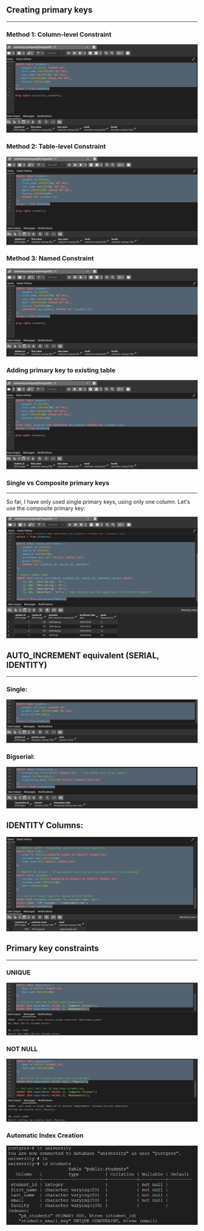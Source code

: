 ## Creating primary keys
---
### Method 1: Column-level Constraint

![](attachment/3146905a814d34ee3c263b03c7b713f0.png)

### Method 2: Table-level Constraint

![](attachment/4a28450cd7c74724499f27ce8882247f.png)

### Method 3: Named Constraint

![](attachment/172816368c51a3a53a1b048170058a84.png)

### Adding primary key to existing table

![](attachment/a9d66e2c09ef4ead46a889c177c5d4da.png)

### Single vs Composite primary keys
---
So far, I have only used single primary keys, using only one column. Let's use the composite primary key:

![](attachment/8ebd0b3f6d16a144860cf95e5554c917.png)

## AUTO_INCREMENT equivalent (SERIAL, IDENTITY)
---
### Single:

![](attachment/60540703b7994d701d97228fd64066b5.png)

### Bigserial:

![](attachment/16a637640c25e4d51ebcfaf7c9f2b84b.png)

## IDENTITY Columns:

![](attachment/a8fa643990692472db2e01952860ac1e.png)

## Primary key constraints
---
### UNIQUE

![](attachment/808a78793ae6302017d97116218d5777.png)

### NOT NULL

![](attachment/847adcb9c4bb8372d674baba6beb7693.png)

### Automatic Index Creation

![](attachment/27b92667fda900e66fbf70fa1c87b170.png)



